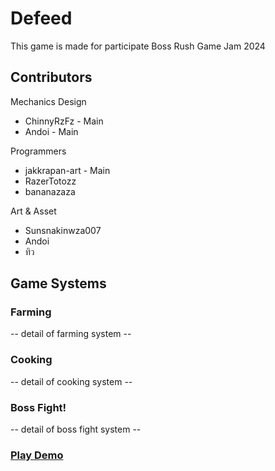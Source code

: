 # Defeed
This game is made for participate Boss Rush Game Jam 2024

## Contributors
Mechanics Design
 - ChinnyRzFz - Main
 - Andoi - Main

Programmers
 - jakkrapan-art - Main
 - RazerTotozz
 - bananazaza

Art & Asset
 - Sunsnakinwza007
 - Andoi
 - ทิว

## Game Systems
### Farming  
-- detail of farming system --
### Cooking
-- detail of cooking system --
### Boss Fight!
-- detail of boss fight system --

### [Play Demo](https://jakkrapan-art.github.io/bossrush2024/WebGL/)

